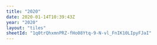 ```yaml
---
title: "2020"
date: 2020-01-14T10:39:43Z
year: "2020"
layout: "tiles"
sheetId: "1q0trQhxmnPRZ-fHo08Ytq-9-N-vl_FnIK10LIpyFJaI"
---
```

